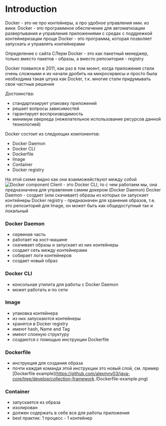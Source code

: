# Introduction

Docker - это не про контейнеры, а про удобное управления ими.
из вики:
Docker - это программное обеспечение для автоматизации развертывания и управления приложениями с 
средах с поддрежкой контейнеризации
проще
Docker - это программа, которая позволяет запускать и управлять контейнерами

Определение с сайта СЛерм
Docker - это как пакетный менеджер, только вместо пакетов - образы, а вместо репозитория - registry

Docker появился в 2011, как раз в том моент, когда приложения стали очень сложными и их начали 
дробить на микросервисы и просто была необходима такая штука как Docker, т.к. многие стали 
придумывать свои частные решения

Достоинства:
 - стандартизирует упаковку приложений
 - решает вопросы зависимостей
 - гарантирует воспроизводимость
 - минимум оверхеда (нежелательное использование ресурсов данной технологией)

Docker состоит из следующих компонентов:
 - Docker Daemon
 - Docker CLI
 - Dockerfile
 - Image
 - Container
 - Docker registry

На этой схеме видно как они взаиможействуют между собой
![Docker component](https://github.com/alexmnv03/java-core/tree/develop/collection-framework/Docker-component.png)
Client - это Docker CLI, то с чем работаем мы, она предназначена для управления самим докером 
(Docker Daemon)
Docker Daemon - создает (или скачивает) образы из которых он запускает контейнеры
Docker registry - предназначен для хранения образов, т.е. это репозиторий для Image, он может 
быть как общедоступный так и локальный

### Docker Daemon
 - сервеная часть
 - работает на хост-машине
 - скачивает образы и запускает из них контейнеры
 - создает сеть между контейнерами
 - собирает логи контейнеров
 - создает новый образ

### Docker CLI
 - консольная утилита для работы с Docker Daemon
 - может работать и по сети

### Image
 - упаковка контейнера
 - из них запускаются контейнеры
 - хранятся в Docker registry
 - имеют hash, Name and Tag
 - имеют слоеную структуру
 - создаются с помощью инструкции Dockerfile

### Dockerfile
 - инструкция для создания образа
 - почти каждая команда этой инструкции это новый слой, см. пример
 [Dockerfile example](https://github.com/alexmnv03/java-core/tree/develop/collection-framework
   /Dockerfile-example.png)

### Container
 - запускается из образа
 - изолирован
 - должен содержать в себе все для работы приложения
 - best практик: 1 процесс - 1 контейнер


